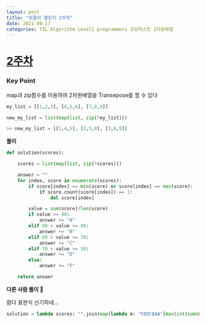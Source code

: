 ```yaml
---
layout: post
title: "위클리 챌린지 2주차"
date: 2021-08-17
categories: TIL Algorithm Level1 programmers 코딩테스트 2차원배열
---
```


# [2주차](https://programmers.co.kr/learn/courses/30/lessons/83201)

### Key Point

map과 zip함수를 이용하여 2차원배열을 Transepose를 할 수 있다

```python
my_list = [[1,2,3], [4,5,6], [7,8,9]]

new_my_list = list(map(list, zip(*my_list)))

>> new_my_list = [[1,4,5], [2,5,8], [3,6,9]]
```

**풀이**

```python
def solution(scores):

    scores = list(map(list, zip(*scores)))

    answer = ""
    for index, score in enumerate(scores):
        if score[index] == min(score) or score[index] == max(score):
            if score.count(score[index]) == 1:
                del score[index]

        value = sum(score)/len(score)
        if value >= 90:
            answer += "A"
        elif 90 > value >= 80:
            answer += "B"
        elif 80 > value >= 70:
            answer += "C"
        elif 70 > value >= 50:
            answer += "D"
        else:
            answer += "F"

    return answer
```

**다른 사람 풀이 👀**

람다 표현식 신기하네...

```python
solution = lambda scores: "".join(map(lambda m: "FDDCBAA"[max(int(sum(m) / len(m) / 10) - 4, 0)], map(lambda m: (m[0], *m[1]) if min(m[1]) <= m[0] <= max(m[1]) else m[1], ((s[i], s[:i] + s[i+1:]) for i, s in enumerate(zip(*scores))))))
```
